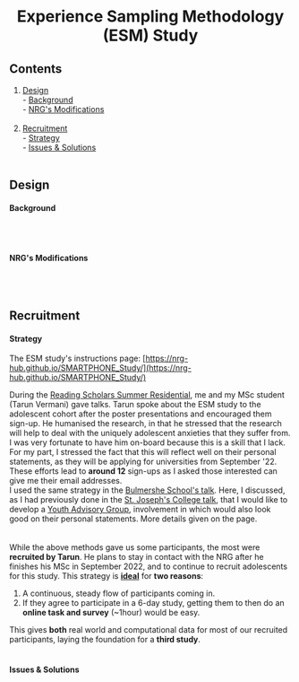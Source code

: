 <h1 align="center"> Experience Sampling Methodology (ESM) Study </h1>

## Contents
1. [Design](esm1.md#design)<br> - [Background](esm1.md#background)<br> - [NRG's Modifications](esm1.md#nrgs-modifications)<br><br>
2. [Recruitment](esm1.md#recruitment)<br> - [Strategy](esm1.md#strategy)<br> - [Issues & Solutions](esm1.md#issues--solutions)<br><br>

## Design
#### Background

<br>
<br>

#### NRG's Modifications

<br>
<br>

## Recruitment
#### Strategy
The ESM study's instructions page: [https://nrg-hub.github.io/SMARTPHONE_Study/](https://nrg-hub.github.io/SMARTPHONE_Study/)

During the [Reading Scholars Summer Residential](https://angadsahni93.github.io/outreach.html#--5th-7th-july-2022-summer-residential), me and my MSc student (Tarun Vermani) gave talks. Tarun spoke about the ESM study to the adolescent cohort after the poster presentations and encouraged them sign-up. He humanised the research, in that he stressed that the research will help to deal with the uniquely adolescent anxieties that they suffer from. I was very fortunate to have him on-board because this is a skill that I lack. For my part, I stressed the fact that this will reflect well on their personal statements, as they will be applying for universities from September '22. These efforts lead to **around 12** sign-ups as I asked those interested can give me their email addresses. 
<br>
I used the same strategy in the [Bulmershe School's talk](https://angadsahni93.github.io/outreach.html#bulmershe-school). Here, I discussed, as I had previously done in the [St. Joseph's College talk](https://angadsahni93.github.io/outreach.html#st-josephs-college), that I would like to develop a [Youth Advisory Group](https://angadsahni93.github.io/yga.html), involvement in which would also look good on their personal statements. More details given on the page.  
<br>
<br>
While the above methods gave us some participants, the most were **recruited by Tarun**. He plans to stay in contact with the NRG after he finishes his MSc in September 2022, and to continue to recruit adolescents for this study. This strategy is **<u>ideal</u>** for **two reasons**:<br>
1. A continuous, steady flow of participants coming in.
2. If they agree to participate in a 6-day study, getting them to then do an **online task and survey** (~1hour) would be easy.

This gives **both** real world and computational data for most of our recruited participants, laying the foundation for a **third study**.
<br>
<br>
#### Issues & Solutions



<br>
<br>
<br>
<br>
<br>
<br>

